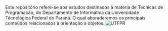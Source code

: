 Este repositório refere-se aos estudos destinados à matéria de Tecnicas de Programação, do Departamento de Informática da Universidade Técnológica Federal do Paraná. O qual aboraderemos os principais conteúdos relacionados à orientação a objetos.
![UTFPR](https://utfpr-ct-static-content.s3.amazonaws.com/utfpr.curitiba.br/wp-content/uploads/sites/7/2019/11/utfpr1.png)
